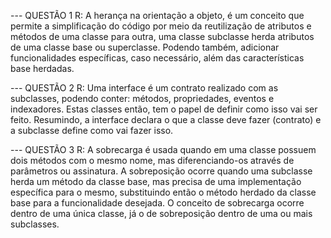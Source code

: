 --- QUESTÃO 1
R: A herança na orientação a objeto, é um conceito que permite a simplificação do código por meio da reutilização de atributos e métodos de uma classe para outra, uma classe subclasse herda atributos de uma classe base ou superclasse. Podendo também, adicionar funcionalidades específicas, caso necessário, além das características base herdadas.

--- QUESTÃO 2
R: Uma interface é um contrato realizado com as subclasses, podendo conter: métodos, propriedades, eventos e indexadores. Estas classes então, tem o papel de definir como isso vai ser feito. 
Resumindo, a interface declara o que a classe deve fazer (contrato) e a subclasse define como vai fazer isso.

--- QUESTÃO 3
R: A sobrecarga é usada quando em uma classe possuem dois métodos com o mesmo nome, mas diferenciando-os através de parâmetros ou assinatura. 
A sobreposição ocorre quando uma subclasse herda um método da classe base, mas precisa de uma implementação específica para o mesmo, substituindo então o método herdado da classe base para a funcionalidade desejada. 
O conceito de sobrecarga ocorre dentro de uma única classe, já o de sobreposição dentro de uma ou mais subclasses.
